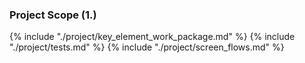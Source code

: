 ### Project Scope (1.)

{% include "./project/key_element_work_package.md" %}
{% include "./project/tests.md" %}
{% include "./project/screen_flows.md" %}